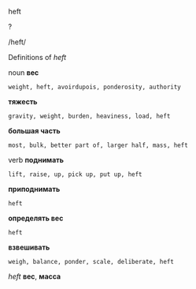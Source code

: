 heft

?

/heft/

Definitions of _heft_

noun
**вес**

    weight, heft, avoirdupois, ponderosity, authority
**тяжесть**

    gravity, weight, burden, heaviness, load, heft
**большая часть**

    most, bulk, better part of, larger half, mass, heft

verb
**поднимать**

    lift, raise, up, pick up, put up, heft
**приподнимать**

    heft
**определять вес**

    heft
**взвешивать**

    weigh, balance, ponder, scale, deliberate, heft

_heft_
**вес**, **масса**